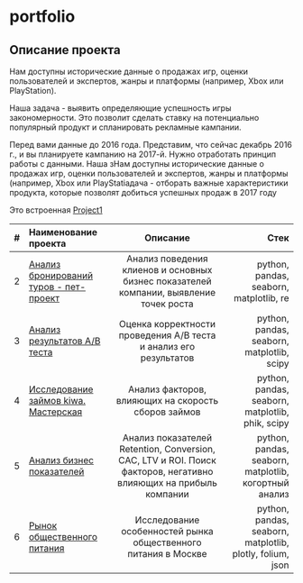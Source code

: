 # portfolio

## Описание проекта
Нам доступны исторические данные о продажах игр, оценки пользователей и экспертов, жанры и платформы (например, Xbox или PlayStation).

Наша задача - выявить определяющие успешность игры закономерности. Это позволит сделать ставку на потенциально популярный продукт и спланировать рекламные кампании.

Перед вами данные до 2016 года. Представим, что сейчас декабрь 2016 г., и вы планируете кампанию на 2017-й. Нужно отработать принцип работы с данными. Наша зНам доступны исторические данные о продажах игр, оценки пользователей и экспертов, жанры и платформы (например, Xbox или PlayStatiадача - отборать важные характеристики продукта, которые позволят добиться успешных продаж в 2017 году

Это встроенная [Project1](https://github.com/Touranna/portfolio/tree/main/Projet1 "Я ссылка")



|# | Наименование проекта | Описание  | Стек |
|:-|:------------- |:---------------:| -------------:|
|2| [Анализ бронирований туров - пет-проект](https://github.com/Touranna/portfolio/tree/main/%D0%90%D0%BD%D0%B0%D0%BB%D0%B8%D0%B7%20%D0%B1%D1%80%D0%BE%D0%BD%D0%B8%D1%80%D0%BE%D0%B2%D0%B0%D0%BD%D0%B8%D0%B9%20%D1%82%D1%83%D1%80%D0%BE%D0%B2%20%D0%BF%D0%B5%D1%82-%D0%BF%D1%80%D0%BE%D0%B5%D0%BA%D1%82)    | Анализ поведения клиенов и основных бизнес показателей компании, выявление точек роста |  python, pandas, seaborn, matplotlib, re | 
|3| [Анализ результатов A/B теста](https://github.com/Touranna/portfolio/tree/main/%D0%90%D0%BD%D0%B0%D0%BB%D0%B8%D0%B7%20%D1%80%D0%B5%D0%B7%D1%83%D0%BB%D1%8C%D1%82%D0%B0%D1%82%D0%BE%D0%B2%20AB%20%D1%82%D0%B5%D1%81%D1%82%D0%B0)    | Оценка корректности проведения A/B теста и анализ его результатов |  python, pandas, seaborn, matplotlib, scipy |
|4| [Исследование займов kiwa. Мастерская](https://github.com/Touranna/portfolio/tree/main/%D0%98%D1%81%D1%81%D0%BB%D0%B5%D0%B4%D0%BE%D0%B2%D0%B0%D0%BD%D0%B8%D0%B5%20%D0%B7%D0%B0%D0%B9%D0%BC%D0%BE%D0%B2%20kiwa)    | Анализ факторов, влияющих на скорость сборов займов |     python, pandas, seaborn, matplotlib, phik, scipy |
|5| [Анализ бизнес показателей](https://github.com/Touranna/portfolio/tree/main/%D0%90%D0%BD%D0%B0%D0%BB%D0%B8%D0%B7%20%D0%B1%D0%B8%D0%B7%D0%BD%D0%B5%D1%81%20%D0%BF%D0%BE%D0%BA%D0%B0%D0%B7%D0%B0%D1%82%D0%B5%D0%BB%D0%B5%D0%B9)     | Анализ показателей Retention, Conversion, CAC, LTV и ROI. Поиск факторов, негативно влияющих на прибыль компании |    python, pandas, seaborn, matplotlib, когортный анализ |
|6|  [Рынок общественного питания](https://github.com/Touranna/portfolio/tree/main/%D0%98%D1%81%D1%81%D0%BB%D0%B5%D0%B4%D0%BE%D0%B2%D0%B0%D0%BD%D0%B8%D0%B5%20%D1%80%D1%8B%D0%BD%D0%BA%D0%B0%20%D0%BE%D0%B1%D1%89%D0%B5%D1%81%D1%82%D0%B2%D0%B5%D0%BD%D0%BD%D0%BE%D0%B3%D0%BE%20%D0%BF%D0%B8%D1%82%D0%B0%D0%BD%D0%B8%D1%8F)      | Исследование особенностей рынка общественного питания в Москве |  python, pandas, seaborn, matplotlib, plotly, folium, json |
